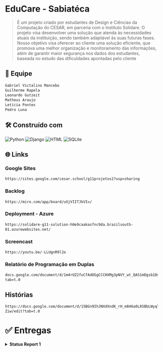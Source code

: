 # EduCare - Sabiatéca

>É um projeto criado por estudantes de Design e Ciências da Computação do CESAR, em parceria com o Instituto Solidare. O projeto visa desenvolver uma solução que atenda às necessidades atuais da instituição, sendo também adaptável às suas futuras fases.
Nosso objetivo visa oferecer ao cliente uma solução eficiente, que promova uma melhor organização e monitoramento das informações, além de garantir maior segurança nos dados dos estudantes, baseada no estudo das dificuldades apontadas pelo cliente

## 👥 Equipe

````
Gabriel Victalino Mancebo
Guilherme Rapela
Leonardo Gutzeit
Matheus Araujo
Letícia Pontes
Pedro Luna
````

## 🛠️ Construído com

![Python](https://img.shields.io/badge/Python-3776AB?style=for-the-badge&logo=python&logoColor=white) ![Django](https://img.shields.io/badge/Django-092E20?style=for-the-badge&logo=django&logoColor=white) ![HTML](https://img.shields.io/badge/HTML5-E34F26?style=for-the-badge&logo=html5&logoColor=white) ![SQLite](https://img.shields.io/badge/SQLite-07405E?style=for-the-badge&logo=sqlite&logoColor=white)

## 🌐 Links

### Google Sites
```
https://sites.google.com/cesar.school/g11projetos2?usp=sharing
```
### Backlog
```
https://miro.com/app/board/uXjVIITJkVI=/

```
### Deployment - Azure
```
https://solidare-g11-solution-h0e9caakasfnc9da.brazilsouth-01.azurewebsites.net/
```
### Screencast
```
https://youtu.be/-LLUgnR9l2o
```
### Relatório de Programação em Duplas
```
docs.google.com/document/d/1m4rUZ2fuCfAdOGgCCCHXMg3pNVY_wt_QAS1mDgsb18s/edit?tab=t.0
```
## Histórias
```
https://docs.google.com/document/d/15BGn9IhJNXdXndK_rH_m846a0L8SBbLWyqlDAfl-Ziw/edit?tab=t.0
```

# ✅ Entregas
<details>
<summary><strong> Status Report 1 </strong></summary>

## 📜 Histórias Implementadas

- Como aluno gostaria de poder contestar as faltas e desempenho.
- Como administrador gostaria de criar novos usuários como alunos, professores e patrocinadores, e alterar as informações dos alunos.

### Sobre as histórias:

>_Especialmente no desenvolvimento ágil de software, histórias (ou user stories, em inglês) são descrições breves e simples de uma funcionalidade do sistema, escritas da perspectiva do usuário final._

## Issue/Bug Tracker
```
https://github.com/MathhAraujo/REPO-PROJETO2/issues
```

- Issue 9
![image](/api/media/bug9.png)

## Feitos do Miro (Ciência da Computação)

-- Soluções simulares:
```
https://miro.com/app/board/uXjVIW45aGk=/
```



</details>
